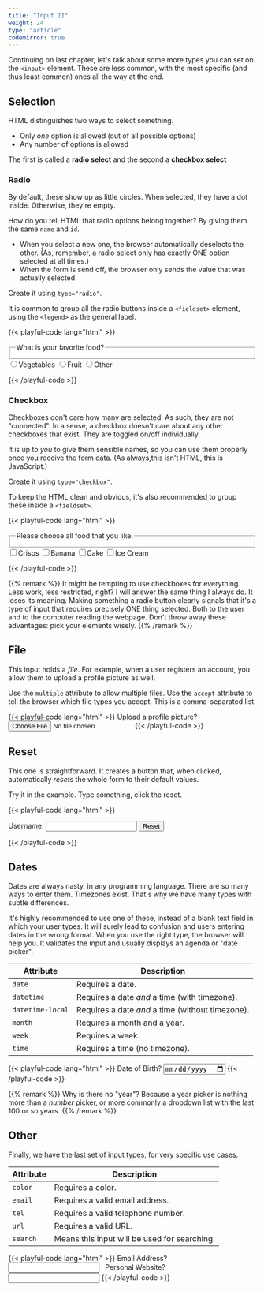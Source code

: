 ```yaml
---
title: "Input II"
weight: 24
type: "article"
codemirror: true
---
```


Continuing on last chapter, let's talk about some more types you can set on the `<input>` element. These are less common, with the most specific (and thus least common) ones all the way at the end.

## Selection

HTML distinguishes two ways to select something.

* Only _one_ option is allowed (out of all possible options)
* Any number of options is allowed

The first is called a **radio select** and the second a **checkbox select**

### Radio

By default, these show up as little circles. When selected, they have a dot inside. Otherwise, they're empty.

How do you tell HTML that radio options belong together? By giving them the same `name` and `id`. 

* When you select a new one, the browser automatically deselects the other. (As, remember, a radio select only has exactly ONE option selected at all times.)
* When the form is send off, the browser only sends the value that was actually selected.

Create it using `type="radio"`.

It is common to group all the radio buttons inside a `<fieldset>` element, using the `<legend>` as the general label.

{{< playful-code lang="html" >}}
<form>
    <fieldset>
        <legend>What is your favorite food?</legend>
    </fieldset>
    <input type="radio" id="option-veg" name="favorite-food"><label for="option-veg">Vegetables</label>
    <input type="radio" id="option-fruit" name="favorite-food"><label for="option-fruit">Fruit</label>
    <input type="radio" id="option-other" name="favorite-food"><label for="option-other">Other</label>
</form>
{{< /playful-code >}}

### Checkbox

Checkboxes don't care how many are selected. As such, they are not "connected". In a sense, a checkbox doesn't care about any other checkboxes that exist. They are toggled on/off individually.

It is up to _you_ to give them sensible names, so you can use them properly once you receive the form data. (As always,this isn't HTML, this is JavaScript.)

Create it using `type="checkbox"`.

To keep the HTML clean and obvious, it's also recommended to group these inside a `<fieldset>`.

{{< playful-code lang="html" >}}
<form>
    <fieldset>
        <legend>Please choose all food that you like.</legend>
    </fieldset>
    <input type="checkbox" id="option-crisps" name="option-crisps"><label for="option-crisps">Crisps</label>
    <input type="checkbox" id="option-banana" name="option-banana"><label for="option-banana">Banana</label>
    <input type="checkbox" id="option-cake" name="option-cake"><label for="option-cake">Cake</label>
    <input type="checkbox" id="option-icecream" name="option-icecream"><label for="option-icecream">Ice Cream</label>
</form>
{{< /playful-code >}}

{{% remark %}}
It might be tempting to use checkboxes for everything. Less work, less restricted, right? I will answer the same thing I always do. It loses its meaning. Making something a radio button clearly signals that it's a type of input that requires precisely ONE thing selected. Both to the user and to the computer reading the webpage. Don't throw away these advantages: pick your elements wisely.
{{% /remark %}}

## File

This input holds a _file_. For example, when a user registers an account, you allow them to upload a profile picture as well.

Use the `multiple` attribute to allow multiple files. Use the `accept` attribute to tell the browser which file types you accept. This is a comma-separated list.

{{< playful-code lang="html" >}}
<label for="profilepic">Upload a profile picture?</label>
<input type="file"
       id="profilepic" name="profilepic"
       accept="image/png, image/jpeg">
{{< /playful-code >}}

## Reset

This one is straightforward. It creates a button that, when clicked, automatically _resets_ the whole form to their default values.

Try it in the example. Type something, click the reset.

{{< playful-code lang="html" >}}
<form>
    <label for="usn">Username:</label>
    <input type="text" id="usn" name="usn">
    <input type="reset" value="Reset">
</form>
{{< /playful-code >}}

## Dates

Dates are always nasty, in any programming language. There are so many ways to enter them. Timezones exist. That's why we have many types with subtle differences.

It's highly recommended to use one of these, instead of a blank text field in which your user types. It will surely lead to confusion and users entering dates in the wrong format. When you use the right type, the browser will help you. It validates the input and usually displays an agenda or "date picker".

Attribute | Description |
--------- | ----------- |
`date` | Requires a date. |
`datetime` | Requires a date _and_ a time (with timezone). |
`datetime-local` | Requires a date _and_ a time (without timezone). |
`month` | Requires a month and a year. |
`week` | Requires a week. |
`time` | Requires a time (no timezone). |

{{< playful-code lang="html" >}}
<label for="birthday">Date of Birth?</label>
<input type="date" id="birthday" name="birthday">
{{< /playful-code >}}

{{% remark %}}
Why is there no "year"? Because a year picker is nothing more than a _number_ picker, or more commonly a dropdown list with the last 100 or so years.
{{% /remark %}}

## Other

Finally, we have the last set of input types, for very specific use cases.

Attribute | Description |
--------- | ----------- |
`color` | Requires a color. |
`email` | Requires a valid email address. |
`tel` | Requires a valid telephone number. |
`url` | Requires a valid URL. |
`search` | Means this input will be used for searching. |

{{< playful-code lang="html" >}}
<label for="email">Email Address?</label>
<input type="email" id="email" name="email">
&nbsp;
<label for="website">Personal Website?</label>
<input type="url" id="website" name="website">
{{< /playful-code >}}